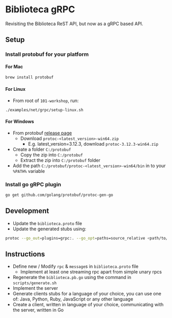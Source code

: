 # Biblioteca gRPC

Revisiting the Biblioteca ReST API, but now as a gRPC based API.

## Setup

### Install protobuf for your platform

#### For Mac

```bash
brew install protobuf
```

#### For Linux

* From root of `101-workshop`, run:

```bash
./examples/net/grpc/setup-linux.sh
```

#### For Windows

* From protobuf [release page](https://github.com/protocolbuffers/protobuf/releases`)
  * Download `protoc-<latest_version>-win64.zip`
    * E.g. latest_version=3.12.3, download `protoc-3.12.3-win64.zip`
* Create a folder `C:/protobuf`
  * Copy the zip into `C:/protobuf`
  * Extract the zip into `C:/protobuf` folder
* Add the path `C:/protobuf/protoc-<latest_version>-win64/bin` in to your `%PATH%` variable

### Install go gRPC plugin

```bash
go get github.com/golang/protobuf/protoc-gen-go
```

## Development

* Update the `biblioteca.proto` file
* Update the generated stubs using:

```bash
protoc --go_out=plugins=grpc:. --go_opt=paths=source_relative <path/to/>/biblioteca.proto
```

## Instructions

* Define new / Modify `rpc` & `message`s in `biblioteca.proto` file
  * Implement at least one streaming rpc apart from simple unary rpcs
* Regenerate the `biblioteca.pb.go` using the command in `scripts/generate.sh`
* Implement the server
* Generate clients stubs for a language of your choice, you can use one of: Java, Python, Ruby, JavaScript or any other language
* Create a client, written in language of your choice, communicating with the server, written in Go
